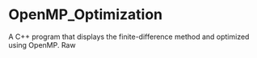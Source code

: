 # OpenMP_Optimization
A C++ program that displays the finite-difference method and optimized using OpenMP. Raw
